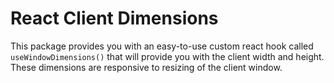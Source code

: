 # React Client Dimensions

This package provides you with an easy-to-use custom react hook called `useWindowDimensions()` that will provide you with the client width and height. These dimensions are responsive to resizing of the client window.
